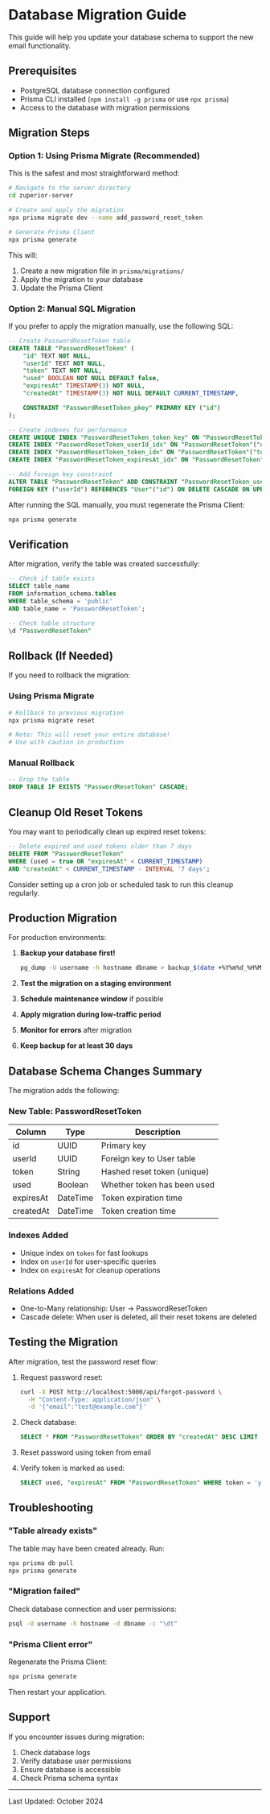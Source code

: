 # Database Migration Guide

This guide will help you update your database schema to support the new email functionality.

## Prerequisites

- PostgreSQL database connection configured
- Prisma CLI installed (`npm install -g prisma` or use `npx prisma`)
- Access to the database with migration permissions

## Migration Steps

### Option 1: Using Prisma Migrate (Recommended)

This is the safest and most straightforward method:

```bash
# Navigate to the server directory
cd zuperior-server

# Create and apply the migration
npx prisma migrate dev --name add_password_reset_token

# Generate Prisma Client
npx prisma generate
```

This will:
1. Create a new migration file in `prisma/migrations/`
2. Apply the migration to your database
3. Update the Prisma Client

### Option 2: Manual SQL Migration

If you prefer to apply the migration manually, use the following SQL:

```sql
-- Create PasswordResetToken table
CREATE TABLE "PasswordResetToken" (
    "id" TEXT NOT NULL,
    "userId" TEXT NOT NULL,
    "token" TEXT NOT NULL,
    "used" BOOLEAN NOT NULL DEFAULT false,
    "expiresAt" TIMESTAMP(3) NOT NULL,
    "createdAt" TIMESTAMP(3) NOT NULL DEFAULT CURRENT_TIMESTAMP,

    CONSTRAINT "PasswordResetToken_pkey" PRIMARY KEY ("id")
);

-- Create indexes for performance
CREATE UNIQUE INDEX "PasswordResetToken_token_key" ON "PasswordResetToken"("token");
CREATE INDEX "PasswordResetToken_userId_idx" ON "PasswordResetToken"("userId");
CREATE INDEX "PasswordResetToken_token_idx" ON "PasswordResetToken"("token");
CREATE INDEX "PasswordResetToken_expiresAt_idx" ON "PasswordResetToken"("expiresAt");

-- Add foreign key constraint
ALTER TABLE "PasswordResetToken" ADD CONSTRAINT "PasswordResetToken_userId_fkey" 
FOREIGN KEY ("userId") REFERENCES "User"("id") ON DELETE CASCADE ON UPDATE CASCADE;
```

After running the SQL manually, you must regenerate the Prisma Client:

```bash
npx prisma generate
```

## Verification

After migration, verify the table was created successfully:

```sql
-- Check if table exists
SELECT table_name 
FROM information_schema.tables 
WHERE table_schema = 'public' 
AND table_name = 'PasswordResetToken';

-- Check table structure
\d "PasswordResetToken"
```

## Rollback (If Needed)

If you need to rollback the migration:

### Using Prisma Migrate

```bash
# Rollback to previous migration
npx prisma migrate reset

# Note: This will reset your entire database!
# Use with caution in production
```

### Manual Rollback

```sql
-- Drop the table
DROP TABLE IF EXISTS "PasswordResetToken" CASCADE;
```

## Cleanup Old Reset Tokens

You may want to periodically clean up expired reset tokens:

```sql
-- Delete expired and used tokens older than 7 days
DELETE FROM "PasswordResetToken" 
WHERE (used = true OR "expiresAt" < CURRENT_TIMESTAMP) 
AND "createdAt" < CURRENT_TIMESTAMP - INTERVAL '7 days';
```

Consider setting up a cron job or scheduled task to run this cleanup regularly.

## Production Migration

For production environments:

1. **Backup your database first!**
   ```bash
   pg_dump -U username -h hostname dbname > backup_$(date +%Y%m%d_%H%M%S).sql
   ```

2. **Test the migration on a staging environment**

3. **Schedule maintenance window** if possible

4. **Apply migration during low-traffic period**

5. **Monitor for errors** after migration

6. **Keep backup for at least 30 days**

## Database Schema Changes Summary

The migration adds the following:

### New Table: PasswordResetToken

| Column | Type | Description |
|--------|------|-------------|
| id | UUID | Primary key |
| userId | UUID | Foreign key to User table |
| token | String | Hashed reset token (unique) |
| used | Boolean | Whether token has been used |
| expiresAt | DateTime | Token expiration time |
| createdAt | DateTime | Token creation time |

### Indexes Added

- Unique index on `token` for fast lookups
- Index on `userId` for user-specific queries
- Index on `expiresAt` for cleanup operations

### Relations Added

- One-to-Many relationship: User → PasswordResetToken
- Cascade delete: When user is deleted, all their reset tokens are deleted

## Testing the Migration

After migration, test the password reset flow:

1. Request password reset:
   ```bash
   curl -X POST http://localhost:5000/api/forgot-password \
     -H "Content-Type: application/json" \
     -d '{"email":"test@example.com"}'
   ```

2. Check database:
   ```sql
   SELECT * FROM "PasswordResetToken" ORDER BY "createdAt" DESC LIMIT 1;
   ```

3. Reset password using token from email

4. Verify token is marked as used:
   ```sql
   SELECT used, "expiresAt" FROM "PasswordResetToken" WHERE token = 'your-token-hash';
   ```

## Troubleshooting

### "Table already exists"
The table may have been created already. Run:
```bash
npx prisma db pull
npx prisma generate
```

### "Migration failed"
Check database connection and user permissions:
```bash
psql -U username -h hostname -d dbname -c "\dt"
```

### "Prisma Client error"
Regenerate the Prisma Client:
```bash
npx prisma generate
```

Then restart your application.

## Support

If you encounter issues during migration:
1. Check database logs
2. Verify database user permissions
3. Ensure database is accessible
4. Check Prisma schema syntax

---

Last Updated: October 2024

